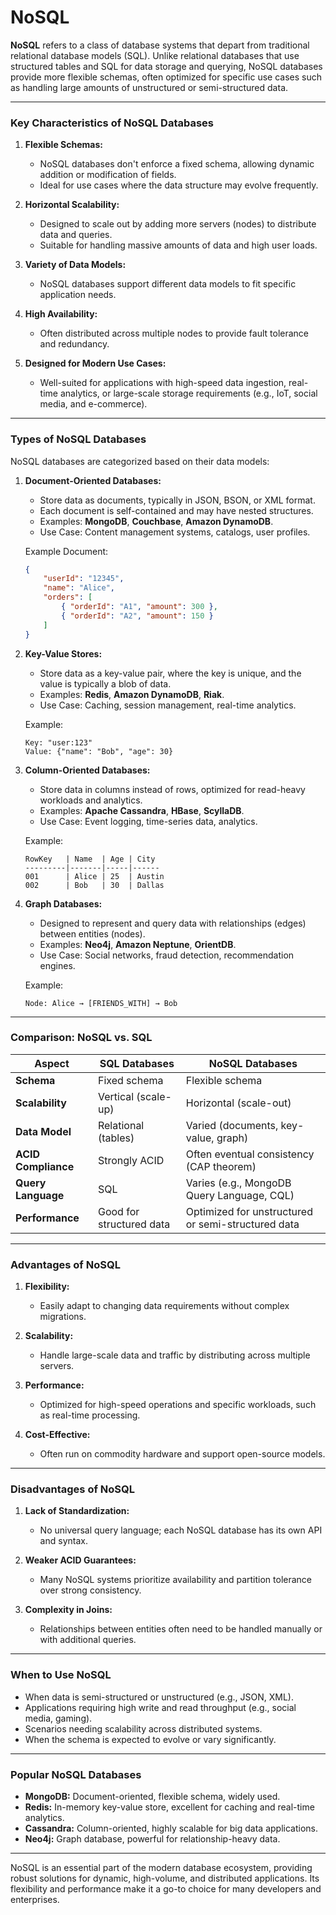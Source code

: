 # NoSQL

**NoSQL** refers to a class of database systems that depart from traditional relational database models (SQL). Unlike
relational databases that use structured tables and SQL for data storage and querying, NoSQL databases provide more
flexible schemas, often optimized for specific use cases such as handling large amounts of unstructured or
semi-structured data.

---

### **Key Characteristics of NoSQL Databases**

1. **Flexible Schemas:**
    - NoSQL databases don't enforce a fixed schema, allowing dynamic addition or modification of fields.
    - Ideal for use cases where the data structure may evolve frequently.

2. **Horizontal Scalability:**
    - Designed to scale out by adding more servers (nodes) to distribute data and queries.
    - Suitable for handling massive amounts of data and high user loads.

3. **Variety of Data Models:**
    - NoSQL databases support different data models to fit specific application needs.

4. **High Availability:**
    - Often distributed across multiple nodes to provide fault tolerance and redundancy.

5. **Designed for Modern Use Cases:**
    - Well-suited for applications with high-speed data ingestion, real-time analytics, or large-scale storage
      requirements (e.g., IoT, social media, and e-commerce).

---

### **Types of NoSQL Databases**

NoSQL databases are categorized based on their data models:

1. **Document-Oriented Databases:**
    - Store data as documents, typically in JSON, BSON, or XML format.
    - Each document is self-contained and may have nested structures.
    - Examples: **MongoDB**, **Couchbase**, **Amazon DynamoDB**.
    - Use Case: Content management systems, catalogs, user profiles.

   Example Document:
   ```json
   {
       "userId": "12345",
       "name": "Alice",
       "orders": [
           { "orderId": "A1", "amount": 300 },
           { "orderId": "A2", "amount": 150 }
       ]
   }
   ```

2. **Key-Value Stores:**
    - Store data as a key-value pair, where the key is unique, and the value is typically a blob of data.
    - Examples: **Redis**, **Amazon DynamoDB**, **Riak**.
    - Use Case: Caching, session management, real-time analytics.

   Example:
   ```
   Key: "user:123"
   Value: {"name": "Bob", "age": 30}
   ```

3. **Column-Oriented Databases:**
    - Store data in columns instead of rows, optimized for read-heavy workloads and analytics.
    - Examples: **Apache Cassandra**, **HBase**, **ScyllaDB**.
    - Use Case: Event logging, time-series data, analytics.

   Example:
   ```
   RowKey   | Name  | Age | City
   ---------|-------|-----|------
   001      | Alice | 25  | Austin
   002      | Bob   | 30  | Dallas
   ```

4. **Graph Databases:**
    - Designed to represent and query data with relationships (edges) between entities (nodes).
    - Examples: **Neo4j**, **Amazon Neptune**, **OrientDB**.
    - Use Case: Social networks, fraud detection, recommendation engines.

   Example:
   ```
   Node: Alice → [FRIENDS_WITH] → Bob
   ```

---

### **Comparison: NoSQL vs. SQL**

| Aspect              | SQL Databases            | NoSQL Databases                                    |
|---------------------|--------------------------|----------------------------------------------------|
| **Schema**          | Fixed schema             | Flexible schema                                    |
| **Scalability**     | Vertical (scale-up)      | Horizontal (scale-out)                             |
| **Data Model**      | Relational (tables)      | Varied (documents, key-value, graph)               |
| **ACID Compliance** | Strongly ACID            | Often eventual consistency (CAP theorem)           |
| **Query Language**  | SQL                      | Varies (e.g., MongoDB Query Language, CQL)         |
| **Performance**     | Good for structured data | Optimized for unstructured or semi-structured data |

---

### **Advantages of NoSQL**

1. **Flexibility:**
    - Easily adapt to changing data requirements without complex migrations.

2. **Scalability:**
    - Handle large-scale data and traffic by distributing across multiple servers.

3. **Performance:**
    - Optimized for high-speed operations and specific workloads, such as real-time processing.

4. **Cost-Effective:**
    - Often run on commodity hardware and support open-source models.

---

### **Disadvantages of NoSQL**

1. **Lack of Standardization:**
    - No universal query language; each NoSQL database has its own API and syntax.

2. **Weaker ACID Guarantees:**
    - Many NoSQL systems prioritize availability and partition tolerance over strong consistency.

3. **Complexity in Joins:**
    - Relationships between entities often need to be handled manually or with additional queries.

---

### **When to Use NoSQL**

- When data is semi-structured or unstructured (e.g., JSON, XML).
- Applications requiring high write and read throughput (e.g., social media, gaming).
- Scenarios needing scalability across distributed systems.
- When the schema is expected to evolve or vary significantly.

---

### **Popular NoSQL Databases**

- **MongoDB:** Document-oriented, flexible schema, widely used.
- **Redis:** In-memory key-value store, excellent for caching and real-time analytics.
- **Cassandra:** Column-oriented, highly scalable for big data applications.
- **Neo4j:** Graph database, powerful for relationship-heavy data.

---

NoSQL is an essential part of the modern database ecosystem, providing robust solutions for dynamic, high-volume, and
distributed applications. Its flexibility and performance make it a go-to choice for many developers and enterprises.